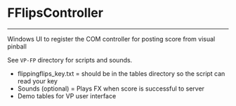 ﻿# FFlipsController
---

Windows UI to register the COM controller for posting score from visual pinball

See `VP-FP` directory for scripts and sounds.

- flippingflips_key.txt = should be in the tables directory so the script can read your key
- Sounds (optional) = Plays FX when score is successful to server
- Demo tables for VP user interface